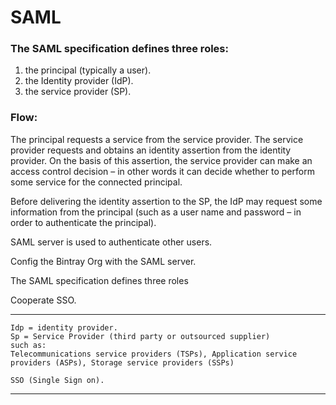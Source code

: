 
# SAML

### The SAML specification defines three roles:
 1. the principal (typically a user).
 2. the Identity provider (IdP).
 3. the service provider (SP).

 ### Flow:
 
 The principal requests a service from the service provider.
 The service provider requests and obtains an identity assertion from the identity provider.
 On the basis of this assertion, the service provider can make an access control decision – in other words it can decide whether to perform some service for the connected principal.

 Before delivering the identity assertion to the SP, the IdP may request some information from the principal (such as a user name and password – in order to authenticate the principal).




SAML server is used to authenticate other users.

Config the Bintray Org with the SAML server.

The SAML specification defines three roles

Cooperate SSO.

----

    Idp = identity provider.
    Sp = Service Provider (third party or outsourced supplier)
    such as:
    Telecommunications service providers (TSPs), Application service providers (ASPs), Storage service providers (SSPs)
    
    SSO (Single Sign on).
----
